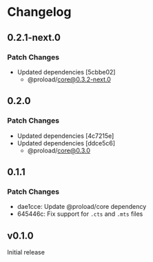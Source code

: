 # Changelog

## 0.2.1-next.0

### Patch Changes

- Updated dependencies [5cbbe02]
  - @proload/core@0.3.2-next.0

## 0.2.0

### Patch Changes

- Updated dependencies [4c7215e]
- Updated dependencies [ddce5c6]
  - @proload/core@0.3.0

## 0.1.1

### Patch Changes

- dae1cce: Update @proload/core dependency
- 645446c: Fix support for `.cts` and `.mts` files

## v0.1.0

Initial release

